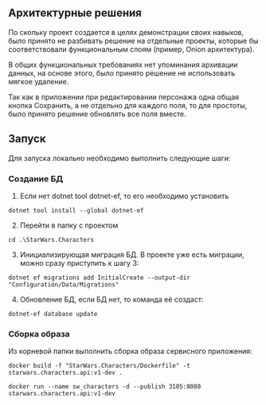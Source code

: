 ## Архитектурные решения

По скольку проект создается в целях демонстрации своих навыков, было принято не разбивать решение на отдельные проекты, которые бы соответствовали функциональным слоям (пример, Onion архитектура).

В общих функциональных требованиях нет упоминания архивации данных, на основе этого, было принято решение не использовать мягкое удаление.

Так как в приложении при редактировании персонажа одна общая кнопка Сохранить, а не отдельно для каждого поля, то для простоты, было принято решение обновлять все поля вместе.

## Запуск

Для запуска локально необходимо выполнить следующие шаги:

### Создание БД

1. Если нет dotnet tool dotnet-ef, то его необходимо установить

```shell
dotnet tool install --global dotnet-ef
```

2. Перейти в папку с проектом

```shell
cd .\StarWars.Characters
```

3. Инициализирующая миграция БД. В проекте уже есть миграции, можно сразу приступить к шагу 3:
```shell
dotnet ef migrations add InitialCreate --output-dir "Configuration/Data/Migrations"
```

4. Обновление БД, если БД нет, то команда её создаст:
```shell
dotnet-ef database update
```

### Сборка образа

Из корневой папки выполнить сборка образа сервисного приложения:

```shell
docker build -f "StarWars.Characters/Dockerfile" -t starwars.characters.api:v1-dev .
```

```shell
docker run --name sw_characters -d --publish 3105:8080 starwars.characters.api:v1-dev
```